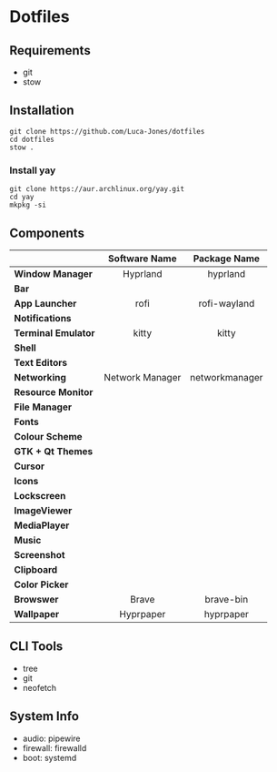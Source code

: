 # Dotfiles

## Requirements

- git
- stow

## Installation

```
git clone https://github.com/Luca-Jones/dotfiles
cd dotfiles
stow .
```

### Install yay

```
git clone https://aur.archlinux.org/yay.git
cd yay
mkpkg -si
```

## Components
|                           | Software Name                 | Package Name  |
|:--------------------------|:-----------------------------:|:-------------:|
| **Window Manager**        | Hyprland                      | hyprland      |
| **Bar**                   |                               |               |
| **App Launcher**          | rofi                          | rofi-wayland  |
| **Notifications**         |                               |               |
| **Terminal Emulator**     | kitty                         | kitty         |
| **Shell**                 |                               |               | 
| **Text Editors**          |                               |               |
| **Networking**            | Network Manager               |networkmanager |
| **Resource Monitor**      |                               |               |
| **File Manager**          |                               |               |
| **Fonts**                 |                               |               |
| **Colour Scheme**         |                               |               |
| **GTK + Qt Themes**       |                               |               |
| **Cursor**                |                               |               |
| **Icons**                 |                               |               |
| **Lockscreen**            |                               |               |
| **ImageViewer**           |                               |               |
| **MediaPlayer**           |                               |               |
| **Music**                 |                               |               |
| **Screenshot**            |                               |               |
| **Clipboard**             |                               |               |
| **Color Picker**          |                               |               |
| **Browswer**              | Brave                         | brave-bin     |
| **Wallpaper**             | Hyprpaper                     | hyprpaper     |

## CLI Tools
- tree
- git
- neofetch

## System Info
- audio: pipewire
- firewall: firewalld
- boot: systemd
